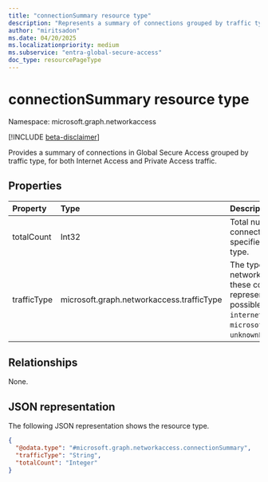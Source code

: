 ```yaml
---
title: "connectionSummary resource type"
description: "Represents a summary of connections grouped by traffic type."
author: "miritsadon"
ms.date: 04/20/2025
ms.localizationpriority: medium
ms.subservice: "entra-global-secure-access"
doc_type: resourcePageType
---
```


# connectionSummary resource type

Namespace: microsoft.graph.networkaccess

[!INCLUDE [beta-disclaimer](../../includes/beta-disclaimer.md)]

Provides a summary of connections in Global Secure Access grouped by traffic type, for both Internet Access and Private Access traffic.

## Properties
|Property|Type|Description|
|:---|:---|:---|
|totalCount|Int32|Total number of connections for the specified traffic type.|
|trafficType|microsoft.graph.networkaccess.trafficType|The type of network traffic these connections represent. The possible values are: `internet`, `private`, `microsoft365`, `all`, `unknownFutureValue`.|

## Relationships
None.

## JSON representation
The following JSON representation shows the resource type.
<!-- {
  "blockType": "resource",
  "@odata.type": "microsoft.graph.networkaccess.connectionSummary"
}
-->
``` json
{
  "@odata.type": "#microsoft.graph.networkaccess.connectionSummary",
  "trafficType": "String",
  "totalCount": "Integer"
}
```
